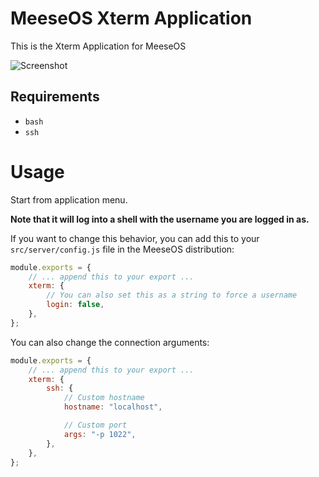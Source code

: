 # MeeseOS Xterm Application

This is the Xterm Application for MeeseOS

![Screenshot](https://raw.githubusercontent.com/os-js/osjs-xterm-application/master/screenshot.png)

## Requirements

- `bash`
- `ssh`

# Usage

Start from application menu.

**Note that it will log into a shell with the username you are logged in as.**

If you want to change this behavior, you can add this to your `src/server/config.js` file in the MeeseOS distribution:

```javascript
module.exports = {
	// ... append this to your export ...
	xterm: {
		// You can also set this as a string to force a username
		login: false,
	},
};
```

You can also change the connection arguments:

```javascript
module.exports = {
	// ... append this to your export ...
	xterm: {
		ssh: {
			// Custom hostname
			hostname: "localhost",

			// Custom port
			args: "-p 1022",
		},
	},
};
```
